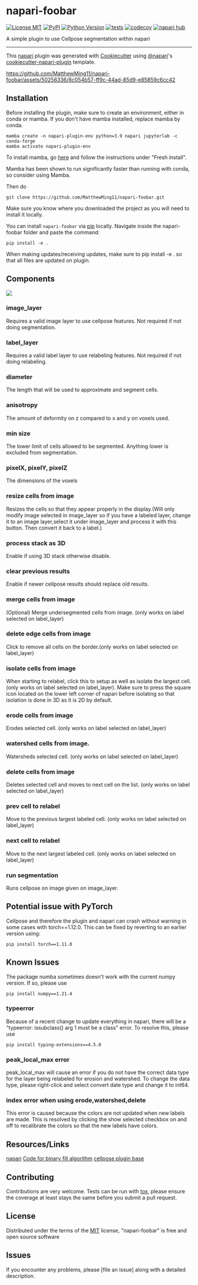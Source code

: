 # napari-foobar

[![License MIT](https://img.shields.io/pypi/l/napari-foobar.svg?color=green)](https://github.com/githubuser/napari-foobar/raw/main/LICENSE)
[![PyPI](https://img.shields.io/pypi/v/napari-foobar.svg?color=green)](https://pypi.org/project/napari-foobar)
[![Python Version](https://img.shields.io/pypi/pyversions/napari-foobar.svg?color=green)](https://python.org)
[![tests](https://github.com/githubuser/napari-foobar/workflows/tests/badge.svg)](https://github.com/githubuser/napari-foobar/actions)
[![codecov](https://codecov.io/gh/githubuser/napari-foobar/branch/main/graph/badge.svg)](https://codecov.io/gh/githubuser/napari-foobar)
[![napari hub](https://img.shields.io/endpoint?url=https://api.napari-hub.org/shields/napari-foobar)](https://napari-hub.org/plugins/napari-foobar)

A simple plugin to use Cellpose segmentation within napari

----------------------------------

This [napari] plugin was generated with [Cookiecutter] using [@napari]'s [cookiecutter-napari-plugin] template.


https://github.com/MatthewMing11/napari-foobar/assets/50256336/8c054b57-ff9c-44ad-85d9-e85859c6cc42


<!--
Don't miss the full getting started guide to set up your new package:
https://github.com/napari/cookiecutter-napari-plugin#getting-started

and review the napari docs for plugin developers:
https://napari.org/stable/plugins/index.html
-->

## Installation

Before installing the plugin, make sure to create an environment, either in conda or mamba.
If you don't have mamba installed, replace mamba by conda.
    
    mamba create -n napari-plugin-env python=3.9 napari jupyterlab -c conda-forge
    mamba activate napari-plugin-env

To install mamba, go [here](https://mamba.readthedocs.io/en/latest/installation.html) and follow the instructions under "Fresh install".

Mamba has been shown to run significantly faster than running with conda, so consider using Mamba.

Then do

    git clone https://github.com/MatthewMing11/napari-foobar.git

Make sure you know where you downloaded the project as you will need to install it locally.

You can install `napari-foobar` via [pip] locally. Navigate inside the napari-foobar folder and paste the command:

    pip install -e .

When making updates/receiving updates, make sure to 
    pip install -e .
so that all files are updated on plugin.

## Components
![](https://github.com/MatthewMing11/napari-foobar/blob/main/record.gif)
### image_layer

Requires a valid image layer to use cellpose features. Not required if not doing segmentation.

### label_layer

Requires a valid label layer to use relabeling features. Not required if not doing relabeling.

### diameter

The length that will be used to approximate and segment cells.

### anisotropy

The amount of deformity on z compared to x and y on voxels used.

### min size

The lower limit of cells allowed to be segmented. Anything lower is excluded from segmentation.

### pixelX, pixelY, pixelZ

The dimensions of the voxels

### resize cells from image

Resizes the cells so that they appear properly in the display.(Will only modify image selected in image_layer so if you have a labeled layer, change it to an image layer,select it under image_layer and process it with this button. Then convert it back to a label.)

### process stack as 3D

Enable if using 3D stack otherwise disable.

### clear previous results

Enable if newer cellpose results should replace old results.

### merge cells from image

(Optional) Merge undersegmented cells from image. (only works on label selected on label_layer)

### delete edge cells from image

Click to remove all cells on the border.(only works on label selected on label_layer)

### isolate cells from image

When starting to relabel, click this to setup as well as isolate the largest cell. (only works on label selected on label_layer). Make sure to press the square icon located on the lower left corner of napari before isolating so that isolation is done in 3D as it is 2D by default. 

### erode cells from image

Erodes selected cell. (only works on label selected on label_layer)

### watershed cells from image.

Watersheds selected cell. (only works on label selected on label_layer)

### delete cells from image

Deletes selected cell and moves to next cell on the list. (only works on label selected on label_layer)

### prev cell to relabel

Move to the previous largest labeled cell. (only works on label selected on label_layer)

### next cell to relabel

Move to the next largest labeled cell. (only works on label selected on label_layer)

### run segmentation

Runs cellpose on image given on image_layer.

## Potential issue with PyTorch

Cellpose and therefore the plugin and napari can crash without warning in some cases with torch==1.12.0. This can be fixed by reverting to an earlier version using:

    pip install torch==1.11.0

## Known Issues

The package numba sometimes doesn't work with the current numpy version. If so, please use

    pip install numpy==1.21.4

### typeerror
Because of a recent change to update everything in napari, there will be a "typeerror: issubclass() arg 1 must be a class" error. To resolve this, please use

    pip install typing-extensions==4.5.0

### peak_local_max error
peak_local_max will cause an error if you do not have the correct data type for the layer being relabeled for erosion and watershed. To change the data type, please right-click and select convert date type and change it to int64.

### index error when using erode,watershed,delete
This error is caused because the colors are not updated when new labels are made. This is resolved by clicking the show selected checkbox on and off to recalibrate the colors so that the new labels have colors.

## Resources/Links

[napari](https://napari.org/stable/)
[Code for binary fill algorithm](https://github.com/imagej/ImageJ/blob/master/ij/plugin/filter/Binary.java)
[cellpose plugin base](https://github.com/MouseLand/cellpose-napari)

## Contributing

Contributions are very welcome. Tests can be run with [tox], please ensure
the coverage at least stays the same before you submit a pull request.

## License

Distributed under the terms of the [MIT] license,
"napari-foobar" is free and open source software

## Issues

If you encounter any problems, please [file an issue] along with a detailed description.

[napari]: https://github.com/napari/napari
[Cookiecutter]: https://github.com/audreyr/cookiecutter
[@napari]: https://github.com/napari
[MIT]: http://opensource.org/licenses/MIT
[BSD-3]: http://opensource.org/licenses/BSD-3-Clause
[GNU GPL v3.0]: http://www.gnu.org/licenses/gpl-3.0.txt
[GNU LGPL v3.0]: http://www.gnu.org/licenses/lgpl-3.0.txt
[Apache Software License 2.0]: http://www.apache.org/licenses/LICENSE-2.0
[Mozilla Public License 2.0]: https://www.mozilla.org/media/MPL/2.0/index.txt
[cookiecutter-napari-plugin]: https://github.com/napari/cookiecutter-napari-plugin

[napari]: https://github.com/napari/napari
[tox]: https://tox.readthedocs.io/en/latest/
[pip]: https://pypi.org/project/pip/
[PyPI]: https://pypi.org/
